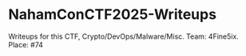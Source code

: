 # NahamConCTF2025-Writeups
Writeups for this CTF, Crypto/DevOps/Malware/Misc. Team: 4Fine5ix. Place: #74
